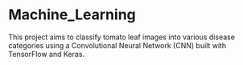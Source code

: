 # Machine_Learning
This project aims to classify tomato leaf images into various disease categories using a Convolutional Neural Network (CNN) built with TensorFlow and Keras.
